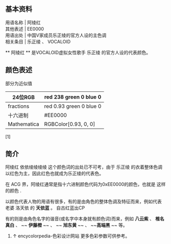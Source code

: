 **基本资料**  
---  
用语名称  |  阿绫红   
其他表述  |  EE0000   
用语出处  |  中国V家成员乐正绫的官方人设的主色调   
相关条目  |  乐正绫  、  VOCALOID   
  
** 阿绫红  ** 是VOCALOID虚拟女性歌手  乐正绫  的官方人设的代表颜色。

##  颜色表述

部分为近似值

24位RGB  |  red 238 green 0 blue 0   
---|---  
fractions  |  red 0.93 green 0 blue 0   
十六进制  |  #EE0000   
Mathematica  |  RGBColor[0.93, 0, 0]   
  
[1]

##  简介

阿绫红  依依绫绫绫绫  这个颜色词的出处已不可考，由于  乐正绫  的衣着整体色调以红色为主，因此红色也就成为乐正绫的代表色。

在  ACG  界，阿绫红通常是指十六进制颜色代码为0xEE0000的颜色，也就是  这样的颜色  .

以颜色代表人物的用语有很多，有的是由角色的整体色调及特征而来，例如代表  老婆  洛天依  的  **天依蓝** 。  自古红蓝出CP

有的则是由角色名字的谐音(或名字中本身就有颜色词)而来，例如  **八云紫** 、  **椎名真白** 、  ~~ **伊藤橙** ~~ 、  ~~
**旭东黄** ~~ 、 ~~**高端黑** ~~ 等。

  1. ↑  encycolorpedia-色彩设计网站  更多色彩参数可供参考。 


